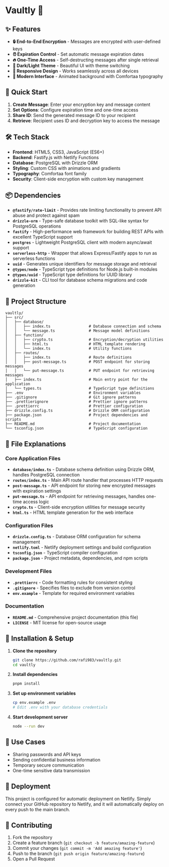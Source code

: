 # Vaultly 🔐

## ✨ Features

-   **🔒 End-to-End Encryption** - Messages are encrypted with user-defined keys
-   **⏰ Expiration Control** - Set automatic message expiration dates
-   **🔥 One-Time Access** - Self-destructing messages after single retrieval
-   **🌙 Dark/Light Theme** - Beautiful UI with theme switching
-   **📱 Responsive Design** - Works seamlessly across all devices
-   **🎨 Modern Interface** - Animated background with Comfortaa typography

## 🚀 Quick Start

1. **Create Message**: Enter your encryption key and message content
2. **Set Options**: Configure expiration time and one-time access
3. **Share ID**: Send the generated message ID to your recipient
4. **Retrieve**: Recipient uses ID and decryption key to access the message

## 🛠️ Tech Stack

-   **Frontend**: HTML5, CSS3, JavaScript (ES6+)
-   **Backend**: Fastify.js with Netlify Functions
-   **Database**: PostgreSQL with Drizzle ORM
-   **Styling**: Custom CSS with animations and gradients
-   **Typography**: Comfortaa font family
-   **Security**: Client-side encryption with custom key management

## 📦 Dependencies

-   **`@fastify/rate-limit`** - Provides rate limiting functionality to prevent API abuse and protect against spam
-   **`drizzle-orm`** - Type-safe database toolkit with SQL-like syntax for PostgreSQL operations
-   **`fastify`** - High-performance web framework for building REST APIs with excellent TypeScript support
-   **`postgres`** - Lightweight PostgreSQL client with modern async/await support
-   **`serverless-http`** - Wrapper that allows Express/Fastify apps to run as serverless functions
-   **`uuid`** - Generates unique identifiers for message storage and retrieval
-   **`@types/node`** - TypeScript type definitions for Node.js built-in modules
-   **`@types/uuid`** - TypeScript type definitions for UUID library
-   **`drizzle-kit`** - CLI tool for database schema migrations and code generation

## 📁 Project Structure

```
vaultly/
├── src/
│   ├── database/
│   │   ├── index.ts                 # Database connection and schema
│   │   └── message.ts               # Message model definitions
│   ├── function/
│   │   ├── crypto.ts                # Encryption/decryption utilities
│   │   ├── html.ts                  # HTML template rendering
│   │   └── index.ts                 # Utility functions
│   ├── routes/
│   │   ├── index.ts                 # Route definitions
│   │   ├── post-message.ts          # POST endpoint for storing messages
│   │   └── put-message.ts           # PUT endpoint for retrieving messages
│   ├── index.ts                     # Main entry point for the application
│   └── types.ts                     # TypeScript type definitions
├── .env                             # Environment variables
├── .gitignore                       # Git ignore patterns
├── .prettierignore                  # Prettier ignore patterns
├── .prettierrc                      # Prettier configuration
├── drizzle.config.ts                # Drizzle ORM configuration
├── package.json                     # Project dependencies and scripts
├── README.md                        # Project documentation
└── tsconfig.json                    # TypeScript configuration
```

## 📄 File Explanations

### Core Application Files

-   **`database/index.ts`** - Database schema definition using Drizzle ORM, handles PostgreSQL connection
-   **`routes/index.ts`** - Main API route handler that processes HTTP requests
-   **`post-message.ts`** - API endpoint for storing new encrypted messages with expiration settings
-   **`put-message.ts`** - API endpoint for retrieving messages, handles one-time access logic
-   **`crypto.ts`** - Client-side encryption utilities for message security
-   **`html.ts`** - HTML template generation for the web interface

### Configuration Files

-   **`drizzle.config.ts`** - Database ORM configuration for schema management
-   **`netlify.toml`** - Netlify deployment settings and build configuration
-   **`tsconfig.json`** - TypeScript compiler configuration
-   **`package.json`** - Project metadata, dependencies, and npm scripts

### Development Files

-   **`.prettierrc`** - Code formatting rules for consistent styling
-   **`.gitignore`** - Specifies files to exclude from version control
-   **`env.example`** - Template for required environment variables

### Documentation

-   **`README.md`** - Comprehensive project documentation (this file)
-   **`LICENSE`** - MIT license for open-source usage

## 🔧 Installation & Setup

1. **Clone the repository**

    ```bash
    git clone https://github.com/rafi983/vaultly.git
    cd vaultly
    ```

2. **Install dependencies**

    ```bash
    pnpm install
    ```

3. **Set up environment variables**

    ```bash
    cp env.example .env
    # Edit .env with your database credentials
    ```

4. **Start development server**
    ```bash
    node --run dev
    ```

## 🎯 Use Cases

-   Sharing passwords and API keys
-   Sending confidential business information
-   Temporary secure communication
-   One-time sensitive data transmission

## 🚀 Deployment

This project is configured for automatic deployment on Netlify. Simply connect your GitHub repository to Netlify, and it will automatically deploy on every push to the main branch.

## 🤝 Contributing

1. Fork the repository
2. Create a feature branch (`git checkout -b feature/amazing-feature`)
3. Commit your changes (`git commit -m 'Add amazing feature'`)
4. Push to the branch (`git push origin feature/amazing-feature`)
5. Open a Pull Request
